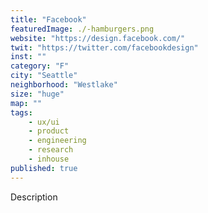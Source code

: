 ```yaml
---
title: "Facebook"
featuredImage: ./-hamburgers.png
website: "https://design.facebook.com/"
twit: "https://twitter.com/facebookdesign"
inst: ""
category: "F"
city: "Seattle"
neighborhood: "Westlake"
size: "huge"
map: ""
tags:
    - ux/ui
    - product
    - engineering
    - research
    - inhouse
published: true
---
```


Description
